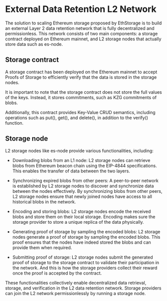 # External Data Retention L2 Network

The solution to scaling Ethereum storage proposed by EthStorage is to build an external Layer 2 data retention network that is fully decentralized and permissionless. This network consists of two main components: a storage contract deployed on Ethereum mainnet, and L2 storage nodes that actually store data such as es-node.

## Storage contract

A storage contract has been deployed on the Ethereum mainnet to accept Proofs of Storage to efficiently verify that the data is stored in the storage nodes.

It is important to note that the storage contract does not store the full values of the keys. Instead, it stores commitments, such as KZG commitments of blobs. 

Additionally, this contract provides Key-Value CRUD semantics, including operations such as put(), get(), and delete(), in addition to the verify() function. 

## Storage node

L2 storage nodes like es-node provide various functionalities, including:

- Downloading blobs from an L1 node: L2 storage nodes can retrieve blobs from Ethereum beacon chain using the EIP-4844 specifications. This enables the transfer of data between the two layers.

- Synchronizing expired blobs from other peers: A peer-to-peer network is established by L2 storage nodes to discover and synchronize data between the nodes effectively. By synchronizing blobs from other peers, L2 storage nodes ensure that newly joined nodes have access to all historical blobs in the network.

- Encoding and storing blobs: L2 storage nodes encode the received blobs and store them on their local storage. Encoding makes sure the storage provider to store a unique replica of the data physically.

- Generating proof of storage by sampling the encoded blobs: L2 storage nodes generate a proof of storage by sampling the encoded blobs. This proof ensures that the nodes have indeed stored the blobs and can provide them when required.

- Submitting proof of storage: L2 storage nodes submit the generated proof of storage to the storage contract to validate their participation in the network. And this is how the storage providers collect their reward once the proof is accepted by the contract.

These functionalities collectively enable decentralized data retrieval, storage, and verification in the L2 data retention network. Storage providers can join the L2 network permissionlessly by running a storage node. 
